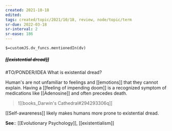 ```yaml
---
created: 2021-10-18
edited: 
tags: created/topic/2021/10/18, review, node/topic/term
sr-due: 2022-03-18
sr-interval: 2
sr-ease: 186
---
```

`$=customJS.dv_funcs.mentionedIn(dv)`

##### <s class="topic-title">[[existential dread]]</s>

#TO/PONDER/IDEA What is existential dread?

Human's are not unfamiliar to feelings and [[emotions]] that they cannot explain. Having a [[feeling of impending doom]] is a recognized symptom of medications like [[Adenosine]] and often precedes death. 

> ![[books_Darwin's Cathedral#294293306q]]

[[Self-awareness]] likely makes humans more prone to existential dread. 

**See**:: [[Evolutionary Psychology]], [[existentialism]]
